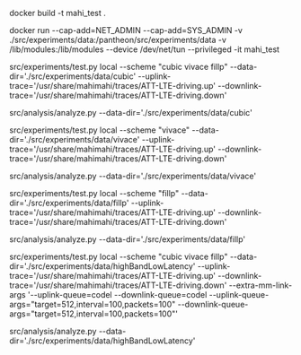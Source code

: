 docker build -t mahi_test .

docker run --cap-add=NET_ADMIN --cap-add=SYS_ADMIN -v ./src/experiments/data:/pantheon/src/experiments/data  -v /lib/modules:/lib/modules --device /dev/net/tun --privileged -it mahi_test


src/experiments/test.py local --scheme "cubic vivace fillp" --data-dir='./src/experiments/data/cubic' --uplink-trace='/usr/share/mahimahi/traces/ATT-LTE-driving.up' --downlink-trace='/usr/share/mahimahi/traces/ATT-LTE-driving.down'

src/analysis/analyze.py --data-dir='./src/experiments/data/cubic'

src/experiments/test.py local --scheme "vivace" --data-dir='./src/experiments/data/vivace' --uplink-trace='/usr/share/mahimahi/traces/ATT-LTE-driving.up' --downlink-trace='/usr/share/mahimahi/traces/ATT-LTE-driving.down'

src/analysis/analyze.py --data-dir='./src/experiments/data/vivace'

src/experiments/test.py local --scheme "fillp" --data-dir='./src/experiments/data/fillp' --uplink-trace='/usr/share/mahimahi/traces/ATT-LTE-driving.up' --downlink-trace='/usr/share/mahimahi/traces/ATT-LTE-driving.down'

src/analysis/analyze.py --data-dir='./src/experiments/data/fillp'


src/experiments/test.py local --scheme "cubic vivace fillp" --data-dir='./src/experiments/data/highBandLowLatency' --uplink-trace='/usr/share/mahimahi/traces/ATT-LTE-driving.up' --downlink-trace='/usr/share/mahimahi/traces/ATT-LTE-driving.down' --extra-mm-link-args '--uplink-queue=codel --downlink-queue=codel --uplink-queue-args="target=512,interval=100,packets=100" --downlink-queue-args="target=512,interval=100,packets=100"'

src/analysis/analyze.py --data-dir='./src/experiments/data/highBandLowLatency'